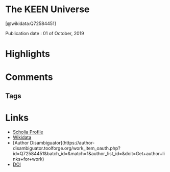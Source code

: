 
The KEEN Universe
=================
  
  [@wikidata:Q72584451]  
  
Publication date : 01 of October, 2019  

# Highlights

# Comments

## Tags

# Links
  
 * [Scholia Profile](https://scholia.toolforge.org/work/Q72584451)  
 * [Wikidata](https://www.wikidata.org/wiki/Q72584451)  
 * [Author Disambiguator](https://author-
disambiguator.toolforge.org/work_item_oauth.php?id=Q72584451&batch_id=&match=1&author_list_id=&doit=Get+author+links+for+work)  
 * [DOI](https://doi.org/10.1007/978-3-030-30796-7_1)  
